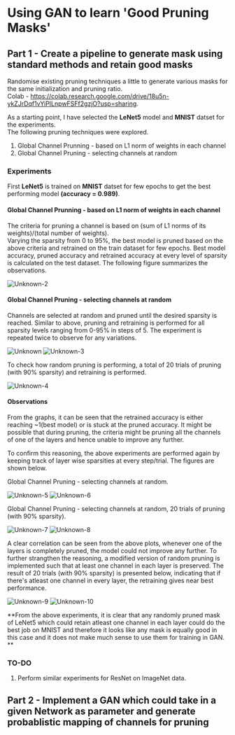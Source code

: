 # Using GAN to learn 'Good Pruning Masks'    

## Part 1 - Create a pipeline to generate mask using standard methods and retain good masks  
Randomise existing pruning techniques a little to generate various masks for the same initialization and pruning ratio.   
Colab - https://colab.research.google.com/drive/18u5n-ykZJrDqf1vYiPILnpwFSFf2gzjO?usp=sharing.  
   
As a starting point, I have selected the **LeNet5** model and **MNIST** datset for the experiments.   
The following pruning techniques were explored.   
1. Global Channel Prunning - based on L1 norm of weights in each channel
2. Global Channel Pruning - selecting channels at random

### Experiments    
First **LeNet5** is trained on **MNIST** datset for few epochs to get the best performing model **(accuracy = 0.989)**.  

#### Global Channel Prunning - based on L1 norm of weights in each channel    
The criteria for pruning a channel is based on (sum of L1 norms of its weights)/(total number of weights).   
Varying the sparsity from 0 to 95%, the best model is pruned based on the above criteria and retrained on the train dataset for few epochs.
Best model accuracy, pruned accuracy and retrained accuracy at every level of sparsity is calculated on the test dataset. The following figure summarizes the observations.   

![Unknown-2](https://user-images.githubusercontent.com/94199007/221704789-25f84193-e0ba-47f6-851e-cfcb4dc8d07d.png)

#### Global Channel Pruning - selecting channels at random    
Channels are selected at random and pruned until the desired sparsity is reached. Similar to above, pruning and retraining is performed for all sparsity levels ranging from 0-95% in steps of 5. The experiment is repeated twice to observe for any variations.

![Unknown](https://user-images.githubusercontent.com/94199007/221708640-3052e366-2775-412f-bd2b-e4d81d225a29.png)
![Unknown-3](https://user-images.githubusercontent.com/94199007/221708735-62eef9f3-19d4-46c2-bfc1-636760f5c814.png)


To check how random pruning is performing, a total of 20 trials of pruning (with 90% sparsity) and retraining is performed. 

![Unknown-4](https://user-images.githubusercontent.com/94199007/221708911-53a5eaaf-a580-4ab6-9447-7edb5fc9b716.png)

#### Observations   
From the graphs, it can be seen that the retrained accuracy is either reaching ~1(best model) or is stuck at the pruned accuracy. It might be possible that during pruning, the criteria might be pruning all the channels of one of the layers and hence unable to improve any further.   

To confirm this reasoning, the above experiments are performed again by keeping track of layer wise sparsities at every step/trial. The figures are shown below.   

Global Channel Pruning - selecting channels at random.   

![Unknown-5](https://user-images.githubusercontent.com/94199007/221711567-23a96c72-c32b-4be8-8dd8-ee61d31799f4.png)
![Unknown-6](https://user-images.githubusercontent.com/94199007/221711598-d404c60e-2e5e-4c1d-8c65-41504d9e05fa.png)

Global Channel Pruning - selecting channels at random, 20 trials of pruning (with 90% sparsity).  

![Unknown-7](https://user-images.githubusercontent.com/94199007/221711732-69876cd7-278f-46d2-a375-a008d58d0aea.png)
![Unknown-8](https://user-images.githubusercontent.com/94199007/221711764-1f1f6077-a63c-4dc6-99a4-bcfb48266f80.png)

A clear correlation can be seen from the above plots, whenever one of the layers is completely pruned, the model could not improve any further.
To further strangthen the reasoning, a modified version of random pruning is implemented such that at least one channel in each layer is preserved. The result of 20 trials (with 90% sparsity) is presented below, indicating that if there's atleast one channel in every layer, the retraining gives near best performance.

![Unknown-9](https://user-images.githubusercontent.com/94199007/221713888-4d96d0e0-fb46-46db-8c4a-3b1bd8207da8.png)
![Unknown-10](https://user-images.githubusercontent.com/94199007/221713904-f3d90e3b-79ef-4336-aed6-d5d7fdcd04f1.png)
   
**From the above experiments, it is clear that any randomly pruned mask of LeNet5 which could retain atleast one channel in each layer could do the best job on MNIST and therefore it looks like any mask is equally good in this case and it does not make much sense to use them for training in GAN.
**

### TO-DO  
1. Perform similar experiments for ResNet on ImageNet data.   

## Part 2 - Implement a GAN which could take in a given Network as parameter and generate probablistic mapping of channels for pruning     


